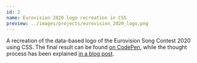 ```yaml
---
id: 2
name: Eurovision 2020 logo recreation in CSS
preview: ../images/projects/eurovision_2020_logo.png
---
```

A recreation of the data-based logo of the Eurovision Song Contest 2020 using CSS. The final result can be found [on CodePen](https://codepen.io/Co_is_tired_of_his_username_being_taken/pen/PowpmVe), while the thought process has been explained [in a blog post](../Recreating-The-2020-And-2021-Eurovision-Logo-Using-Css/).